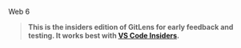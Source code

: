 Web 6
> **This is the insiders edition of GitLens for early feedback and testing. It works best with [VS Code Insiders](https://code.visualstudio.com/insiders).**
